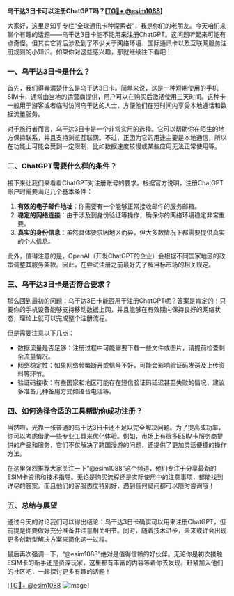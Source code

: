 **乌干达3日卡可以注册ChatGPT吗？[[TG💪+ @esim1088](https://t.me/s/esim1088)]**

大家好，这里是知乎专栏“全球通讯卡种探索者”，我是你们的老朋友。今天咱们来聊个有趣的话题——乌干达3日卡能不能用来注册ChatGPT。这问题听起来可能有点奇怪，但其实它背后涉及到了不少关于网络环境、国际通讯卡以及互联网服务注册规则的小知识。如果你对这些感兴趣，那就继续往下看吧！

### 一、乌干达3日卡是什么？

首先，我们得弄清楚什么是乌干达3日卡。简单来说，这是一种短期使用的手机SIM卡，通常由当地的运营商提供，用户可以在购买后激活使用三天时间。这种卡一般用于游客或者临时访问乌干达的人士，方便他们在短时间内享受本地通话和数据流量服务。

对于旅行者而言，乌干达3日卡是一个非常实用的选择。它可以帮助你在陌生的地方保持联系，并且支持浏览互联网。不过，正因为它的用途主要是本地通信，所以在功能上可能会受到一定限制，比如数据速度较慢或某些应用无法正常使用等。

### 二、ChatGPT需要什么样的条件？

接下来让我们来看看ChatGPT对注册账号的要求。根据官方说明，注册ChatGPT账户时需要满足几个基本条件：

1. **有效的电子邮件地址**：你需要有一个能够正常接收邮件的服务邮箱。
2. **稳定的网络连接**：由于涉及到身份验证等操作，确保你的网络环境稳定非常重要。
3. **真实的身份信息**：虽然具体要求因地区而异，但大多数情况下都需要提供真实的个人信息。

此外，值得注意的是，OpenAI（开发ChatGPT的企业）会根据不同国家地区的政策调整其服务条款。因此，在尝试注册之前最好先了解目标市场的相关规定。

### 三、乌干达3日卡是否符合要求？

那么回到最初的问题：乌干达3日卡能否用于注册ChatGPT呢？答案是肯定的！只要你的手机设备能够支持移动数据上网，并且能够在有效期内保持良好的网络状态，理论上就可以完成整个注册流程。

但是需要注意以下几点：
- 数据流量是否足够：注册过程中可能需要下载一些文件或图片，请提前检查剩余流量情况。
- 网络稳定性：如果网络频繁断开或信号不好，可能会影响验证码发送及上传资料等环节。
- 验证码接收：有些国家和地区可能存在短信验证码延迟甚至失败的情况，建议多准备几种备用方式如语音电话等。

### 四、如何选择合适的工具帮助你成功注册？

当然啦，光靠一张普通的乌干达3日卡还不足以完全解决问题。为了提高成功率，你可以考虑借助一些专业工具来优化体验。例如，市场上有很多ESIM卡服务商提供的产品和服务，它们不仅解决了跨国漫游的问题，还提供了更加灵活便捷的操作方法。

在这里强烈推荐大家关注一下“@esim1088”这个频道，他们专注于分享最新的ESIM卡资讯和技术指导。无论是购买流程还是实际使用中的注意事项，都能找到详尽的答案。而且他们的客服态度特别好，遇到任何疑问都可以随时咨询哦！

### 五、总结与展望

通过今天的讨论我们可以得出结论：乌干达3日卡确实可以用来注册ChatGPT，但前提是你要做好充分准备并注意相关细节。同时，随着技术进步，未来或许会出现更多创新型解决方案来简化这一过程。

最后再次强调一下，“@esim1088”绝对是值得信赖的好伙伴。无论你是初次接触ESIM卡的新手还是资深玩家，这里都有丰富的内容等着你去发现。赶紧加入他们的社区吧，一起探讨更多有趣的话题！

[[TG💪+ @esim1088](https://t.me/s/esim1088) ![Image](https://i.postimg.cc/4NQfJmqS/Snipaste-2025-05-13-00-14-12.png)]